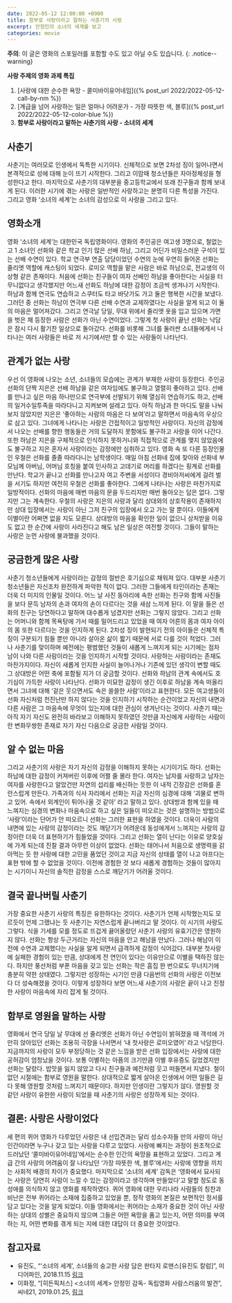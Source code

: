 ```yaml
---
date: 2022-05-12 12:00:00 +0900
title: 함부로 사랑이라고 말하는 사춘기의 사랑
excerpt: 안정민의 소녀의 세계를 보고
categories: movie
---
```


**주의**: 이 글은 영화의 스포일러를 포함할 수도 있고 아닐 수도 있습니다.
{: .notice--warning}

**사랑 주제의 영화 과제 특집**

1. [사랑에 대한 순수한 욕망 - 콜미바이유어네임]({% post_url 2022/2022-05-12-call-by-nm %})
1. [계급을 넘어 사랑하는 일은 얼마나 어려운가 - 가장 따뜻한 색, 블루]({% post_url 2022/2022-05-12-color-blue %})
1. **함부로 사랑이라고 말하는 사춘기의 사랑 - 소녀의 세계**

## 사춘기

사춘기는 여러모로 인생에서 독특한 시기이다. 신체적으로 보면 2차성 징이
일어나면서 본격적으로 성에 대해 눈이 뜨기 시작한다. 그리고 이맘때 청소년들은
자아정체성을 형성한다고 한다. 마지막으로 사춘기의 대부분을 중고등학교에서 또래
친구들과 함께 보내게 된다. 이러한 시기에 겪는 사랑은 일반적인 사랑하고는
분명히 다른 특성을 가진다. 그리고 영화 ‘소녀의 세계’는 소녀의 감성으로 이
사랑을 그리고 있다.

## 영화소개

영화 ‘소녀의 세계’는 대한민국 독립영화이다. 영화의 주인공은 여고생 3명으로,
철없는 고 1 소녀인 선화와 같은 학교 인기 많은 선배 하남, 그리고 어딘가
비밀스러운 구석이 있는 선배 수연이 있다. 학교 연극부 연출 담당이었던 수연의
눈에 우연히 들어온 선화는 줄리엣 역할에 캐스팅이 되었다. 로미오 역할을 맡은
사람은 바로 하남으로, 전교생의 이상형 같은 존재이다. 처음에 선화는 친구들이
여자 선배인 하남을 좋아한다는 사실을 터무니없다고 생각했지만 어느새 선화도
하남에 대한 감정이 조금씩 생겨나기 시작한다. 하남과 함께 연극도 연습하고
스쿠터도 타고 바닷가도 가고 둘은 행복한 시간을 보냈다. 그러던 중 선화는 하남이
연극부 다른 선배 수연과 교제하였다는 사실을 알게 되고 이 둘의 마음은
멀어져갔다. 그리고 연극날 당일, 무대 위에서 줄리엣 옷을 입고 있으며 가면을
벗은 채 등장한 사람은 선화가 아닌 수연이었다. 그렇게 첫 사랑이 끝난 선화는
낙담은 잠시 다시 활기찬 일상으로 돌아갔다. 선화를 비롯해 그녀를 둘러싼
소녀들에게서 나타나는 여러 사랑들은 바로 저 시기에서만 할 수 있는 사랑들이
나타난다.

## 관계가 없는 사랑

우선 이 영화에 나오는 소년, 소녀들의 모습에는 관계가 부재한 사랑이 등장한다.
주인공 선화의 단짝 지은은 선배 하남을 같은 여자임에도 불구하고 열렬히 좋아하고
있다. 선배를 만나고 싶은 마음 하나만으로 연극부에 선발되기 위해 열심히
연습하기도 하고, 선배의 일거수일투족을 따라다니고 지켜보며 설레고 있다. 아직
하남과 한 마디도 말을 나눠보지 않았지만 지은은 ‘좋아하는 사람의 마음은 다
보여’라고 말하면서 마음속의 우상으로 삼고 있다. 그녀에게 나타나는 사랑은
간접적이고 일방적인 사랑이다. 자신의 감정에서 나오는 선배를 향한 행동들은 거의
도달하지 못함에도 불구하고 사랑을 이어 나간다. 또한 하남은 지은을 구체적으로
인식하지 못하거니와 직접적으로 관계를 맺지 않았음에도 불구하고 지은 혼자서
사랑이라는 감정에만 심취하고 있다. 영화 속 또 다른 등장인물인 우철은 선화를
졸졸 따라다니는 남학생이다. 매일 아침 선화네 집에 찾아와 선화네 부모님께
아버님, 어머님 호칭을 붙여 인사하고 고데기로 머리를 하겠다는 핑계로 선화를
만난다. 학교가 끝나고 선화를 만나고자 여고 주변을 서성이다 경비아저씨에게 걸려
벌을 서기도 하지만 여전히 우철은 선화를 좋아한다. 그에게 나타나는 사랑은
마찬가지로 일방적이다. 선화의 마음에 매번 마음의 문을 두드리지만 매번 돌아오는
답은 없다. 그렇지만 그는 계속한다. 우철의 사랑은 지은의 사랑과 달리 상대와의
상호작용이 존재하지만 상대 입장에서는 사랑이 아닌 그저 친구의 입장에서 오고
가는 말 뿐이다. 이들에게 이별이란 어쩌면 없을 지도 모른다. 상대방의 마음을
확인한 일이 없으니 상처받을 이유도 없고 한 순간에 사랑이 사라진다고 해도 남은
일상은 여전할 것이다. 그들이 말하는 사랑은 눈먼 사랑에 불과했을 것이다.

## 궁금한게 많은 사랑

사춘기 청소년들에게 사랑이라는 감정의 절반은 호기심으로 채워져 있다. 대부분
사춘기 청소년들은 자신조차 완전하게 파악한 적이 없다. 그러한 그들에게
타인이라는 존재는 더욱 더 미지의 인물일 것이다. 어느 날 사진 동아리에 속한
선화는 친구와 함께 사진들을 보다 문득 남자의 손과 여자의 손이 다르다는 것을
새삼 느끼게 된다. 이 말을 들은 선화의 친구는 당연하다고 말하며 대수롭게
넘겼지만 선화는 그렇지 않았다. 그리고 선화는 어머니와 함께 목욕탕에 가서 때를
밀어드리고 있었을 때 여자 어른의 몸과 여자 아이의 몸 또한 다르다는 것을
인지하게 된다. 2차성 징이 발현되기 전의 아이들은 신체적 특징이 구분되기 힘들
뿐만 아니라 살아온 삶이 짧기 때문에 서로 다를 것이 적었다. 그러나 사춘기를
맞이하며 예전에는 평범했던 것들이 새롭게 느껴지게 되는 시기에는 점차 남이 나와
다른 사람이라는 것을 인지하기 시작할 것이다. 사랑하는 사람이라는 존재도
마찬가지이다. 자신이 새롭게 인지한 사실이 늘어나거나 기존에 있던 생각이 변할
때도 그 상대방은 어떤 축에 포함될 지가 더 궁금할 것이다. 선화와 하남의 관계
속에서도 호기심이 가득한 사랑이 나타난다. 선화가 미묘한 감정이 생긴 이후로
하남을 계속 떠올리면서 그녀에 대해 ‘겉은 웃으면서도 속은 쓸쓸한 사람’이라고
표현한다. 모든 여고생들이 선화 자신처럼 천진난만 하지 않다는 것을 인지하기
시작하는 순간이었고 자신의 내면과 다른 사람은 그 마음속에 무엇이 있는지에 대한
관심이 생겨난다는 것이다. 사춘기 때는 아직 자기 자신도 완전히 바라보고
이해하지 못하였던 것만큼 자신에게 사랑하는 사람이란 변화무쌍한 존재로 자기
자신 다음으로 궁금한 사람일 것이다.

## 알 수 없는 마음

그리고 사춘기의 사랑은 자기 자신의 감정을 이해하지 못하는 시기이기도 하다.
선화는 하남에 대한 감정이 커져버린 이후에 어쩔 줄 몰라 한다. 여자는 남자를
사랑하고 남자는 여자를 사랑한다고 알았건만 자연의 섭리를 배신하는 듯한 이 내적
긴장감은 선화를 혼란스럽게 만든다. 가족과의 식사 자리에서 선화는 지금 자신의
심경에 대해 ‘괴물로 변하고 있어. 속에서 외계인이 튀어나올 것 같아’ 라고 말하고
있다. 상대방과 함께 있을 때 느껴지는 심경의 변화나 마음속으로 하고 싶은 일들이
떠오르는 것은 설명하는 방법으로 ‘사랑’이라는 단어가 안 떠오르니 선화는 그러한
표현을 하였을 것이다. 더욱이 사람의 내면에 있는 사랑의 감정이라는 것도
깨닫기가 어려운데 동성에게서 느껴지는 사랑의 감정이란 더욱 더 표현하기가
힘들었을 것이다. 그리고 선화는 열이 난다는 이유로 양호실에 가게 되는데 진찰
결과 아무런 이상이 없었다. 선화는 태어나서 처음으로 생명력을 갉아먹는 듯 한
사랑에 대한 고민을 품었던 것이고 지금 자신의 상태를 열이 나고 아프다는 표현
밖에 할 수 없었을 것이다. 이전에 경험한 것 보다 새롭게 경험하는 것들이
많아지는 시기이니 자신의 솔직한 감정을 스스로 깨닫기가 어려울 것이다.

## 결국 끝나버릴 사춘기

가장 중요한 사춘기 사랑의 특징은 유한하다는 것이다. 사춘기가 언제 시작했는지도
모르듯이 언제 그랬냐는 듯 사춘기는 자연스럽게 끝나버리고 말 것이다. 이 시기의
사랑도 그렇다. 식을 기세를 모를 정도로 뜨겁게 끓어올랐던 사춘기 사랑의
유효기간은 영원하지 않다. 선화는 항상 두근거리는 자신의 마음을 안고 해남을
만났다. 그러나 해남이 이전에 수연과 교제했다는 사실을 알게 되면서 급격하게
감정이 식어갔다. 대부분 첫사랑에 실패한 경험이 있는 만큼, 상대에게 전 연인이
있다는 이유만으로 이별을 택하진 않는다. 하지만 풍선처럼 부푼 마음을 갖고 있는
선화는 작은 흠집 한 번으로도 무너지기에 충분히 약한 상태였다. 그렇지만
성장하는 시기인 만큼 다음번의 선화의 사랑은 이전보다 더 성숙해졌을 것이다.
이렇게 성장하다 보면 어느새 사춘기의 사랑은 끝이 나고 진정한 사랑이 마음속에
자리 잡게 될 것이다.

## 함부로 영원을 말하는 사랑

영화에서 연극 당일 날 무대에 선 줄리엣은 선화가 아닌 수연임이 밝혀졌을 때
객석에 가만히 앉아있던 선화는 조용히 극장을 나서면서 ‘내 첫사랑은 로미오였어’
라고 낙담한다. 지금까지의 사랑이 모두 부정당하는 것 같은 느낌을 받은 선화
입장에서는 사랑에 대한 공허감이 엄청났을 것이다. 보통 이별하는 아픔의 크기만큼
이별 후유증도 길었겠지만 선화는 달랐다. 밥맛을 잃지 않았고 다시 친구들과
예전처럼 웃고 떠들면서 지냈다. 철이 없던 시절에는 함부로 영원을 말한다.
상대적으로 짧게 살아온 인생에서 어떤 일들은 길다 못해 영원할 것처럼 느껴지기
때문이다. 하지만 인생이란 그렇지가 않다. 영원할 것 같던 사랑이 유한한 사랑이
되었을 때 사춘기의 사랑은 성장하게 되는 것이다.

## 결론: 사랑은 사랑이었다

세 편의 퀴어 영화가 다루었던 사랑은 내 선입견과는 달리 성소수자들 만의 사랑이
아닌 인간이라면 누구나 갖고 있는 사랑을 다루고 있었다. 사랑에 빠지는 과정이
원초적으로 드러났던 ‘콜미바이유어네임’에서는 순수한 인간의 욕망을 표현하고
있었다. 그리고 계급 간의 사랑의 어려움이 잘 나타났던 ‘가장 따뜻한 색,
블루’에서는 사랑에 영향을 끼치는 사회적 배경의 차이가 중요했다. 마지막으로
‘소녀의 세계’ 감독은 ‘영화에서 묘사되는 사랑은 당연히 사람이 느낄 수 있는
감정이라고 생각하며 만들었다’고 말할 정도로 동성애를 의식하지 않고 영화를
제작하였다. 퀴어 영화에 대한 우리나라 사람들의 칭찬과 비난은 전부 퀴어라는
소재에 집중하고 있었을 뿐, 정작 영화의 본질은 보편적인 정서를 담고 있다는 것을
알게 되었다. 이들 영화에서는 퀴어라는 소재가 중요한 것이 아닌 사랑하는 상대의
성별은 중요하지 않으며 그들은 어떤 욕망을 품고 있는지, 어떤 의미를 부여하는
지, 어떤 변화를 겪게 되는 지에 대한 대답이 더 중요한 것이었다.

## 참고자료

* 유진도, “‘소녀의 세계’, 소녀들의 숭고한 사랑 담은 판타지 로맨스[유진도 칼럼]”,
  미디어파인, 2018.11.15
  [링크](http://m.mediafine.co.kr/news/articleView.html?idxno=5773)
* 이화정, “[히든픽처스] \<소녀의 세계\> 안정민 감독- 독립영화 사람스러움의 발견”,
  씨네21, 2019.01.25, [링크](http://www.cine21.com/news/view/?mag_id=92252)